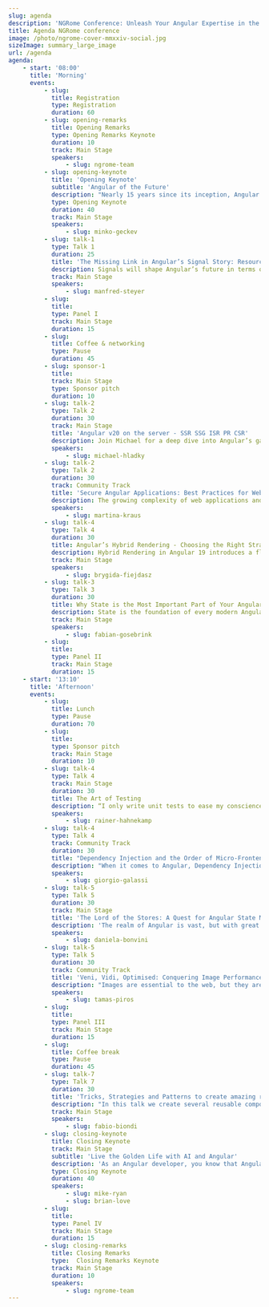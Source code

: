```yaml
---
slug: agenda
description: 'NGRome Conference: Unleash Your Angular Expertise in the Eternal City! Connect with industry experts and network with fellow enthusiasts. June 20, 2025 / Rome, Italy'
title: Agenda NGRome conference 
image: /photo/ngrome-cover-mmxxiv-social.jpg
sizeImage: summary_large_image
url: /agenda
agenda:
    - start: '08:00'
      title: 'Morning'
      events:
          - slug: 
            title: Registration
            type: Registration
            duration: 60
          - slug: opening-remarks
            title: Opening Remarks
            type: Opening Remarks Keynote
            duration: 10
            track: Main Stage
            speakers: 
                - slug: ngrome-team
          - slug: opening-keynote
            title: 'Opening Keynote'
            subtitle: 'Angular of the Future'
            description: "Nearly 15 years since its inception, Angular continues to evolve, shaping the landscape of modern web performance and developer experience. Each year, our team embarks on a crucial exercise: reimagining Angular to identify the most significant opportunities for advancing web development. In this talk, we'll delve into the future of Angular, exploring the delicate balance between continuous evolution and unwavering reliability"
            type: Opening Keynote
            duration: 40
            track: Main Stage
            speakers: 
                - slug: minko-geckev
          - slug: talk-1
            type: Talk 1
            duration: 25
            title: 'The Missing Link in Angular’s Signal Story: Resource API and httpResource'
            description: Signals will shape Angular’s future in terms of reactivity and change detection. The new Resource API, along with its httpResource, adds an essential piece to this story by providing an official solution for asynchronously loading data within a Signal-based dataflow. In this session, we explore all the details you need to work effectively with this powerful API. Topics include managing different states, handling errors, streaming data, preventing race conditions, and canceling unnecessary requests. We also discuss how it interacts with RxJS through rxResource and demonstrate how to update loaded values. By the end, you’ll have a comprehensive understanding of the possibilities offered by this groundbreaking new API.
            track: Main Stage
            speakers: 
                - slug: manfred-steyer
          - slug: 
            title: 
            type: Panel I
            track: Main Stage
            duration: 15
          - slug: 
            title: Coffee & networking
            type: Pause
            duration: 45
          - slug: sponsor-1
            title: 
            track: Main Stage
            type: Sponsor pitch
            duration: 10
          - slug: talk-2
            type: Talk 2
            duration: 30
            track: Main Stage
            title: 'Angular v20 on the server - SSR SSG ISR PR CSR'
            description: Join Michael for a deep dive into Angular’s game-changing server-side capabilities. Discover how SSR, SSG, ISR, and CSR integrate seamlessly with Angular’s new hydration features—highlighted by ngSkipHydration—to deliver unreached performance and a streamlined loading experience. Learn to configure and optimize your setup for the most advanced server-side rendering in the industry. Get a deep dive into all the latest features and understand your benefits. Let’s dive deep together.
            speakers: 
                - slug: michael-hladky
          - slug: talk-2
            type: Talk 2
            duration: 30
            track: Community Track
            title: 'Secure Angular Applications: Best Practices for Web Security'
            description: The growing complexity of web applications and the constantly evolving threats make web security a critical component of modern software development. Security in Angular applications is essential, yet often neglected. In this talk, you will learn along with Google Developer Expert Martina Kraus how to recognize common security risks and protect your applications against a variety of attack vectors. This is all fed with a multitude of practical examples, including the integration of security testing into the development process. Ideal for developers and security enthusiasts who want to take their Angular apps to the next level of security.
            speakers: 
                - slug: martina-kraus
          - slug: talk-4
            type: Talk 4
            duration: 30
            title: Angular’s Hybrid Rendering - Choosing the Right Strategy for Every Route
            description: Hybrid Rendering in Angular 19 introduces a flexible approach to balancing Server-Side Rendering (SSR), Prerendering (SSG), and Client-Side Rendering (CSR). This talk explores how developers can leverage hybrid rendering to optimize performance, improve SEO, and enhance user experience by selecting the right rendering strategy for each route.
            track: Main Stage
            speakers: 
                - slug: brygida-fiejdasz
          - slug: talk-3
            type: Talk 3
            duration: 30
            title: Why State is the Most Important Part of Your Angular Application
            description: State is the foundation of every modern Angular application. A well-structured state management strategy determines not only how data flows through an application but also how scalable, maintainable, and performant it becomes. Without proper state management, applications quickly become hard to debug, difficult to scale, and prone to inconsistencies. This talk explores why state is the most crucial part of an Angular application, how to choose the right state management approach, and what common pitfalls to avoid. Whether using NgRx, Akita, Signals, or a simple service-based approach, understanding and structuring state effectively is the key to long-term success.
            track: Main Stage
            speakers: 
                - slug: fabian-gosebrink
          - slug: 
            title: 
            type: Panel II
            track: Main Stage
            duration: 15
    - start: '13:10'
      title: 'Afternoon'
      events:
          - slug: 
            title: Lunch
            type: Pause
            duration: 70
          - slug: 
            title: 
            type: Sponsor pitch
            track: Main Stage
            duration: 10
          - slug: talk-4
            type: Talk 4
            track: Main Stage
            duration: 30
            title: The Art of Testing
            description: “I only write unit tests to ease my conscience—real value comes from E2E tests.” You often hear statements like this whispered behind closed doors - or maybe agree with them yourself. Is there a grain of truth to it? The classic testing pyramid suggests the opposite, emphasizing unit tests as the foundation. However, modern approaches tend to shift focus toward the middle of the pyramid—what is commonly referred to as integration testing. At the same time, E2E tests indeed provide the highest value but come with limiting constraints. In this talk, I’ll explore these different perspectives and demonstrate, through concrete examples, which testing strategies work best in various scenarios. Testing isn’t black and white. The real challenge is finding the right balance. In that sense, there is an undeniable element of art involved. But to make the right choices, you need to understand both the strengths and weaknesses of each approach.
            speakers: 
                - slug: rainer-hahnekamp
          - slug: talk-4
            type: Talk 4
            track: Community Track
            duration: 30
            title: "Dependency Injection and the Order of Micro-Frontends"
            description: "When it comes to Angular, Dependency Injection is one of its most underrated superpowers. But what happens when multiple Angular apps need to live on the same page? In this talk, we’ll start from the basics of Angular's DI to understand how it works, how it helps reduce complexity—and how it can turn into a trap when misused in distributed scenarios. We’ll walk through a practical pattern for sharing services and state across multiple Angular apps, while keeping full isolation in local environments. All of this using Angular’s native features, no external libraries, and the power of resolution modifiers. 🎁 What you’ll walk away with: - A solid understanding of how Dependency Injection works in Angular - The core principles (and pitfalls) of micro-frontend architecture - A practical and scalable approach to share state and services across multiple Angular MF apps"
            speakers: 
                - slug: giorgio-galassi
          - slug: talk-5
            type: Talk 5
            duration: 30
            track: Main Stage
            title: 'The Lord of the Stores: A Quest for Angular State Mastery'
            description: 'The realm of Angular is vast, but with great applications comes an even greater burden—state management. Many have set out to tame it, yet countless projects have fallen to the dark forces of spaghetti state, uncontrolled mutations, and chaotic side effects. But hope is not lost: three Stores have emerged, forged in the depths of NgRx to bring order and scalability: Global Store, vast and unifying; Component Store, swift and precise; Signal Store, reactive and efficient. Yet power alone is not enough, as without wisdom, these tools can lead even the noblest developer astray. In this talk, we embark on a Lord of The Rings inspired journey to understand the strengths and trade-offs of each store, learn how to choose the right one for different scenarios, and explore small examples to see them in action. The fate of Angular state management now rests in your hands; for the time will soon come when stores will shape the fortunes of all devs.'
            speakers: 
                - slug: daniela-bonvini
          - slug: talk-5
            type: Talk 5
            duration: 30
            track: Community Track
            title: 'Veni, Vidi, Optimised: Conquering Image Performance'
            description: "Images are essential to the web, but they are also one of the biggest culprits of slow performance. Load the wrong image, and your users wait. Load too many, and your site struggles. Load the right one at the right time, and you create a seamless experience. This talk explores the delicate balance between speed and quality in modern web performance by looking at Angular's Breakpoint Observer and ngOptimizedImage. We will uncover how to deliver perfectly optimised images that enhance user experience without unnecessary weight."
            speakers: 
                - slug: tamas-piros
          - slug: 
            title: 
            type: Panel III
            track: Main Stage
            duration: 15
          - slug: 
            title: Coffee break
            type: Pause
            duration: 45
          - slug: talk-7
            type: Talk 7
            duration: 30
            title: 'Tricks, Strategies and Patterns to create amazing reusable components with latest Angular API'
            description: "In this talk we create several reusable components typical of each professional UIKIT, using the latest Angular API & TypeScript features. It will be an opportunity to learn new tricks, create abstractions and solve common but often not easy problems by combining several components patterns, directives and dependency injection strategies. We will see how to use composition, create coumpond components, integrate 3rd party libraries, create overlay components such as tootip and modals, create generic (TS) components, build dynamic UI and many other use cases"
            track: Main Stage
            speakers: 
                - slug: fabio-biondi
          - slug: closing-keynote
            title: Closing Keynote
            track: Main Stage
            subtitle: 'Live the Golden Life with AI and Angular'
            description: 'As an Angular developer, you know that Angular’s reactive primitives are fresh, hot, crispy, and cooked just right. And to be honest, we’ve had enough of the hype, the fear, and the confusion around AI. In our closing keynote, Mike Ryan and Brian Love will be cooking with a new open-source library that combines Angular Signals and the Resource API to bring LLMs—and joy—into your app in meaningful ways. We’ll show you how to stream responses, handle tool calls, and build contextual UIs that feel intelligent—without abandoning the Angular patterns you already know. Expect live demos, real-world use cases, and a fresh take on what it means to ship meaningful AI features in modern frontend apps.'
            type: Closing Keynote
            duration: 40
            speakers: 
                - slug: mike-ryan
                - slug: brian-love
          - slug: 
            title: 
            type: Panel IV
            track: Main Stage
            duration: 15
          - slug: closing-remarks
            title: Closing Remarks
            type:  Closing Remarks Keynote
            track: Main Stage
            duration: 10
            speakers: 
                - slug: ngrome-team
---
```

